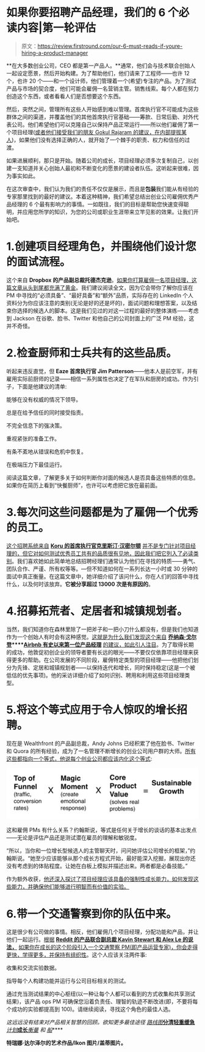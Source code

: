 # 如果你要招聘产品经理，我们的 6 个必读内容|第一轮评估

> 原文：<https://review.firstround.com/our-6-must-reads-if-youre-hiring-a-product-manager>

**在大多数创业公司，CEO 都是第一产品人。**通常，他们会与技术联合创始人一起设定愿景，然后开始构建。为了帮助他们，他们请来了工程师——也许 12 个，也许 20 个——和一个设计师，他们管理着一个(希望)专注的产品。为了测试产品与市场的契合度，他们可能会雇佣一名营销主管。销售线索。每个人都在努力创造这个东西，或者看看人们是否想要这个东西。

然后，突然之间，管理所有这些人开始感到难以管理。首席执行官不可能成为这些群体之间的渠道，并覆盖他们的其他首席执行官基础——筹款、日常后勤、对外代表公司。他们希望他们可以克隆自己以保持产品正常运行——所以他们雇佣了第一个项目经理([或者他们接受我们的朋友 Gokul Rajaram 的建议，在内部提拔某人](https://medium.com/@gokulrajaram/the-biggest-mistake-ceos-make-when-looking-for-their-first-product-manager-347aaeb15a75 "null"))，如果他们没有选择正确的人，就开始了一个棘手的职责、权力和信任的过渡。

如果进展顺利，那只是开始。随着公司的成长，项目经理必须多次复制自己，以创建一支知道并关心创始人最初和不断变化的愿景的建设者队伍。这听起来很难，因为事实如此。

在这次审查中，我们认为我们的责任不仅仅是展示，而且是**包装**我们能从有经验的专家那里找到的最好的建议。本着这种精神，我们希望总结出创业公司雇佣优秀产品经理的 6 个最有影响力的事情。一如既往，我们的目标是帮助您快速变得聪明，并应用您所学的知识，为您的公司或职业生涯带来立竿见影的效果。让我们开始吧。

# 1.创建项目经理角色，并围绕他们设计您的面试流程。

这个来自 **Dropbox 的产品副总裁托德杰克逊**。[如果你打算雇佣一名项目经理，这篇文章从头到尾都充满了黄金](http://firstround.com/review/find-vet-and-close-the-best-product-managers-heres-how/ "null")。我们建议阅读全文，因为它会带你了解你应该在 PM 中寻找的“必须具备”、“最好具备”和“额外”品质，实际存在的 LinkedIn 个人资料分为你应该注意的类别(无论是好的还是坏的)，面试问题和理想答案，以及结束你选择的候选人的脚本。这是我们见过的对这一过程的最好的整体演练——考虑到 Jackson 在谷歌、脸书、Twitter 和他自己的公司封面上的广泛 PM 经验，这并不奇怪。

# 2.检查厨师和士兵共有的这些品质。

听起来违反直觉，但 **Eaze 首席执行官 Jim Patterson**——他本人是前空军，并有雇用实际前厨师的记录——相信一系列属性也决定了在军队和厨房的成功。作为引子，下面是他建议的清单:

能够在没有权威的情况下领导。

总是在给予信任的同时接受指责。

不完全信息下的强决策。

重视紧张的准备工作。

有条不紊地从错误和危机中恢复。

在极端压力下最佳运行。

阅读这篇文章，了解更多关于如何判断你对面的候选人是否具备这些特质的信息。如果你在简历上看到“快餐厨师”，也许可以考虑把它放在最前面。

# 3.每次问这些问题都是为了雇佣一个优秀的员工。

[这个招聘系统来自](http://firstround.com/review/hire-a-top-performer-every-time-with-these-interview-questions/ "null") **[Koru 的首席执行官克里斯汀·汉密尔顿](http://firstround.com/review/hire-a-top-performer-every-time-with-these-interview-questions/ "null")** [并不是专门针对项目经理的，但它对如何测试优秀员工共有的品质很有见地，因此我们把它列入了必读类别](http://firstround.com/review/hire-a-top-performer-every-time-with-these-interview-questions/ "null")。我们喜欢她如此简单地总结招聘经理们通常认为他们在寻找的特质——勇气、团队合作、严谨、所有权等等。—但不知道如何在一系列长达一小时或 30 分钟的面试中真正衡量。在这篇文章中，她详细介绍了该问什么，你在人们的回答中寻找什么，以及何时该放弃。**它被分享超过 13000 次是有原因的**。

# 4.招募拓荒者、定居者和城镇规划者。

当然，我们知道你在森林里除了一把斧子和一把小刀什么都没有，但是我们也知道作为一个创始人有时会有这种感觉。[这就是为什么我们发现这个来自](http://firstround.com/review/the-power-of-the-elastic-product-team-airbnbs-first-pm-on-how-to-build-your-own/ "null") **[乔纳森·戈尔登](http://firstround.com/review/the-power-of-the-elastic-product-team-airbnbs-first-pm-on-how-to-build-your-own/ "null")****[Airbnb 有史以来第一位产品经理](http://firstround.com/review/the-power-of-the-elastic-product-team-airbnbs-first-pm-on-how-to-build-your-own/ "null")** [的建议，如此引人注目](http://firstround.com/review/the-power-of-the-elastic-product-team-airbnbs-first-pm-on-how-to-build-your-own/ "null")。为了取得长期的成功，他敦促初创企业的领导者要有长远的眼光——不要仅仅依靠项目经理来获得更多的帮助。在公司发展的不同阶段，雇佣特定类型的项目经理——他把他们划分为先锋、定居和城镇规划者——以保持迭代和增长，同时保持稳定(这是一个被低估的优先事项)。他的采访详细介绍了如何识别、聘用和利用这些项目经理类型。

# 5.将这个等式应用于令人惊叹的增长招聘。

现在是 Wealthfront 的产品副总裁，Andy Johns 已经积累了他在脸书、Twitter 和 Quora 的所有经验，成为了一名管理不断增长的创业公司用户群的大师。[所有这些都指向一个等式，他说每个创业公司都应该内化这个等式](http://firstround.com/review/indispensable-growth-frameworks-from-my-years-at-facebook-twitter-and-wealthfront/ "null"):

![](img/d91ffe5bd768d73ad25ba3e3b2d78a22.png)

这和雇佣 PMs 有什么关系？约翰斯说，等式是任何关于增长的谈话的基本出发点——无论是评估产品还是测试潜在雇员的理解和敏锐度。

“所以，当你和一位增长型候选人的主管聊天时，问问她评估公司增长的框架，”约翰斯说。“她至少应该能够从那个成长方程式开始，最好能深入挖掘，展现出你还没有考虑到的体贴程度。让她在白板上模拟并描述出来。两者都是必备技能。”

作为额外收获，[他还深入探讨了项目经理应该具备的强制性成长能力，如何发现这些能力，并确保他们能够进行明智而有价值的实验。](http://firstround.com/review/indispensable-growth-frameworks-from-my-years-at-facebook-twitter-and-wealthfront/ "null")

# 6.带一个交通警察到你的队伍中来。

这是很少有公司做的事情。相反，他们雇佣几个项目经理，分配功能和产品，并让他们一起运行。[根据](http://firstround.com/review/to-build-great-products-build-this-strong-scalable-system-first/ "null") **[Reddit 的产品联合副总裁 Kavin Stewart 和 Alex Le 的说法，](http://firstround.com/review/to-build-great-products-build-this-strong-scalable-system-first/ "null")** [如果你在成长的这个阶段引入一个交通警察 PM(即产品运营专家)，你会走得更快，学得更多，并保持有组织性](http://firstround.com/review/to-build-great-products-build-this-strong-scalable-system-first/ "null")。这个人应该关注两件事:

收集和交流实验数据。

指导每个人构建功能并运行与公司目标相关的测试。

通过充当测试结果的中心枢纽(以一种让每个人都可以看到的方式收集和共享测试结果)，该产品 ops PM 可确保您沿着负责任、理智的轨迹不断改进(即，不要将每个成功的实验都提高到 100)。请继续阅读，寻找这个角色的最佳人选。

*这远远没有结束对产品相关智慧的回顾。欲知更多最佳途径* *[路线图](http://firstround.com/review/to-build-great-products-build-this-strong-scalable-system-first/ "null")***[分清轻重缓急](http://firstround.com/review/This-Product-Prioritization-System-Nabbed-Pandora-More-Than-70-Million-Active-Monthly-Users-with-Just-40-Engineers/ "null")***[计划](http://firstround.com/review/Process-is-Being-Told-What-to-Do-By-Someone-Who-Has-Less-Information-than-You/ "null")***[成长](http://firstround.com/review/answers-to-your-tough-questions-about-growth-learned-while-scaling-eventbrites-5b-growth-engine/ "null")***[衡量](http://firstround.com/review/im-sorry-but-those-are-vanity-metrics/ "null")* *和* *[船](http://firstround.com/review/the-right-way-to-ship-software/ "null")*****

**特瑞娜·达尔泽尔的艺术作品/Ikon 图片/盖蒂图片。**